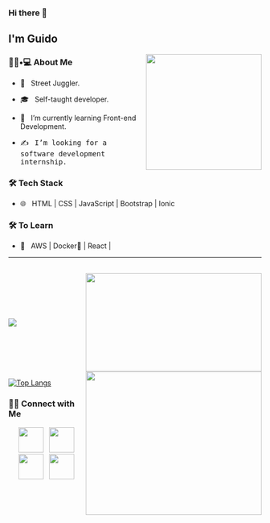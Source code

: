 ### Hi there 👋<h2> I'm Guido</h2>

<img align='right' src="https://github.com/ninjera/ninjera/blob/main/snorlax.gif" width="230" height = "230">

<h3> 👨🏻•💻 About Me </h3>



- 🤔 &nbsp; Street Juggler.

- 🎓 &nbsp; Self-taught developer.

- 🌱 &nbsp; I’m currently learning Front-end Development.

- ✍️ &nbsp; <samp>I’m looking for a software development internship.</samp>



<h3>🛠 Tech Stack</h3>


- 🌐 &nbsp; HTML | CSS | JavaScript | Bootstrap | Ionic

<!--
- 💻 &nbsp; Python | Java | C++ | C | MySQL
- 
- 🛢 &nbsp; MySQL | MongoDB

- 🔧 &nbsp; Git | Markdown | Selenium | Tidyverse

- 🖥 &nbsp; Illustrator| Photoshop | InDesign

-->



<h3>🛠 To Learn</h3>

- 🔧 &nbsp; AWS | Docker🐳 | React |

<hr>

<br>
 <div style="display: flex; justify-content: space-between; align-items: center;>
    <a href="https://github.com/ninjera/github-readme-stats" >
        <img src="https://github-readme-stats.vercel.app/api?username=ninjera" >
    </a>
    <img src="https://github.com/ninjera/ninjera/blob/main/giphy.gif" width="350" height="195" >
</div>

<img src="https://github.com/ninjera/ninjera/blob/main/starship.gif" width="350" align="right" height="285">

[![Top Langs](https://github-readme-stats.vercel.app/api/top-langs/?username=ninjera)](https://github.com/ninjera)




<!-- ### coding stats -->
<!--START_SECTION:waka-->

<!--END_SECTION:waka-->

<h3> 🤝🏻 Connect with Me </h3>

<p align="center">
&nbsp; <a href="https://twitter.com/ninjera1" target="_blank" rel="noopener noreferrer"><img src="https://img.icons8.com/plasticine/100/000000/twitter.png" width="50" /></a>  
&nbsp; <a href="https://www.instagram.com/ninjera.dev" target="_blank" rel="noopener noreferrer"><img src="https://img.icons8.com/plasticine/100/000000/instagram-new.png" width="50" /></a>  
&nbsp; <a href="https://www.linkedin.com/in/guidoromerorojas" target="_blank" rel="noopener noreferrer"><img src="https://img.icons8.com/plasticine/100/000000/linkedin.png" width="50" /></a>
&nbsp; <a href="mailto:stupidbydefault@gmail.com" target="_blank" rel="noopener noreferrer"><img src="https://img.icons8.com/plasticine/100/000000/gmail.png"  width="50" /></a>
</p>
